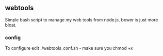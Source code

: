 ## webtools
Simple bash script to manage my web tools from node.js, bower is just more bloat.

### config
To configure edit ./webtools_conf.sh - make sure you chmod +x
